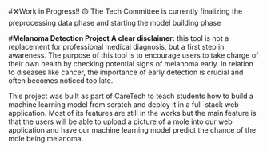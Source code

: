 #⚒️Work in Progress!!
🟡 The Tech Committee is currently finalizing the preprocessing data phase and starting the model building phase 

#**Melanoma Detection Project**
**A clear disclaimer:** this tool is not a replacement for professional medical diagnosis, but a first step in awareness.
The purpose of this tool is to encourage users to take charge of their own health by checking potential signs of melanoma early.
In relation to diseases like cancer, the importance of early detection is crucial and often becomes noticed too late.

This project was built as part of CareTech to teach students how to build a machine learning model from scratch and deploy it in a full-stack web application. 
Most of its features are still in the works but the main feature is that the users will be able to upload a picture of a mole into our web application and have our 
machine learning model predict the chance of the mole being melanoma.


